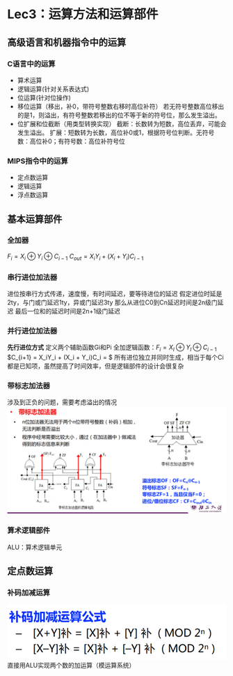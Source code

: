 # Lec3：运算方法和运算部件
## 高级语言和机器指令中的运算
### C语言中的运算
- 算术运算
- 逻辑运算(针对关系表达式)
- 位运算(针对位操作)
- 移位运算（移出，补0，带符号整数右移时高位补符）
若无符号整数高位移出的是1，则溢出，有符号整数若移出的位不等于新的符号位，那么发生溢出。
- 位扩展和位截断（用类型转换实现）
截断：长数转为短数，高位丢弃，可能会发生溢出。
扩展：短数转为长数，高位补0或1，根据符号位判断。无符号数：高位补0；有符号数：高位补符号位

### MIPS指令中的运算
- 定点数运算
- 逻辑运算
- 浮点数运算

## 基本运算部件
### 全加器
$F_i = X_i \oplus Y_i \oplus C_{i-1}$
$C_{out} = X_iY_i + (X_i + Y_i)C_{i-1}$

### 串行进位加法器
进位按串行方式传递，速度慢，有时间延迟，要等待进位的延迟
假定进位时延是2ty，与门或门延迟1ty，异或门延迟3ty
那么从进位C0到Cn延迟时间是2n级门延迟
最后一位和的延迟时间是2n+1级门延迟

### 并行进位加法器
**先行进位方式**
定义两个辅助函数Gi和Pi
全加逻辑函数：$F_i = X_I \oplus Y_I \oplus C_{i-1}$
$C_{i+1} = X_iY_i + (X_i + Y_i)C_i = $
所有进位独立并同时生成，相当于每个Ci都是已知项，虽然提高了时间效率，但是逻辑部件的设计会很复杂

### 带标志加法器
涉及到正负的问题，需要考虑溢出的情况
![1759475099360](image/lec3/1759475099360.png)

### 算术逻辑部件
ALU：算术逻辑单元

## 定点数运算
### 补码加减运算
![1759474932897](image/lec3/1759474932897.png)
直接用ALU实现两个数的加运算（模运算系统）
